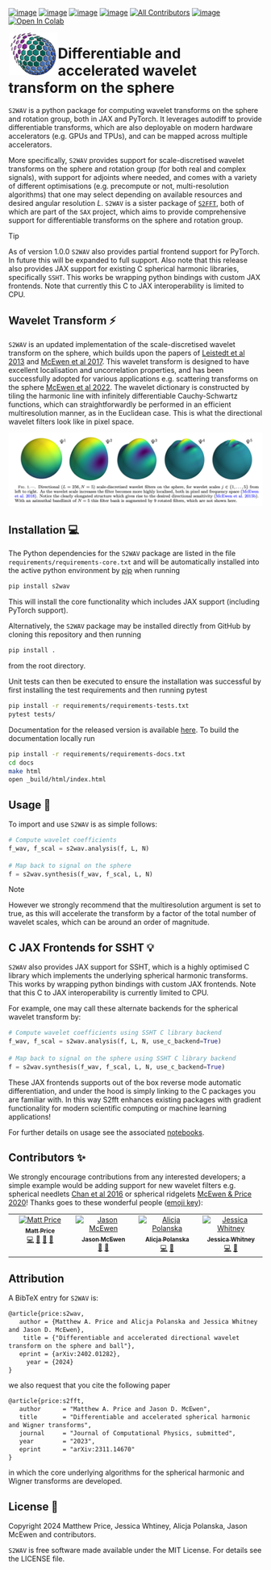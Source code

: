 [![image](https://github.com/astro-informatics/s2wav/actions/workflows/tests.yml/badge.svg?branch=main)](https://github.com/astro-informatics/s2wav/actions/workflows/tests.yml)
[![image](https://codecov.io/gh/astro-informatics/s2wav/branch/main/graph/badge.svg?token=ZES6J4K3KZ)](https://codecov.io/gh/astro-informatics/s2wav)
[![image](https://img.shields.io/badge/License-MIT-yellow.svg)](https://opensource.org/licenses/MIT)
[![image](http://img.shields.io/badge/arXiv-2402.01282-orange.svg?style=flat)](https://arxiv.org/abs/2402.01282) <!-- ALL-CONTRIBUTORS-BADGE:START - Do not remove or modify this section -->
[![All Contributors](https://img.shields.io/badge/all_contributors-4-orange.svg?style=flat-square)](#contributors-) <!-- ALL-CONTRIBUTORS-BADGE:END --> 
[![image](https://img.shields.io/badge/code%20style-black-000000.svg)](https://github.com/psf/black)
[![Open In Colab](https://colab.research.google.com/assets/colab-badge.svg)](https://colab.research.google.com/drive/15E64EAQ7TIp2a3cCoXtnNgf7Ud9MYjVq?usp=sharing)

<img align="left" height="85" width="98" src="./docs/assets/sax_logo.png">

# Differentiable and accelerated wavelet transform on the sphere

`S2WAV` is a python package for computing wavelet transforms on the sphere
and rotation group, both in JAX and PyTorch. It leverages autodiff to provide differentiable
transforms, which are also deployable on modern hardware accelerators
(e.g. GPUs and TPUs), and can be mapped across multiple accelerators.

More specifically, `S2WAV` provides support for scale-discretised
wavelet transforms on the sphere and rotation group (for both real and
complex signals), with support for adjoints where needed, and comes with
a variety of different optimisations (e.g. precompute or not,
multi-resolution algorithms) that one may select depending on available
resources and desired angular resolution $L$. `S2WAV` is a sister package of 
[`S2FFT`](https://github.com/astro-informatics/s2fft), both of which are part of the `SAX` 
project, which aims to provide comprehensive support for differentiable transforms on the 
sphere and rotation group.

> [!TIP]
> As of version 1.0.0 `S2WAV` also provides partial frontend support for PyTorch. In future 
> this will be expanded to full support. Also note that this release also provides JAX support 
> for existing C spherical harmonic libraries, specifically `SSHT`. This works be wrapping 
> python bindings with custom JAX frontends. Note that currently this C to JAX interoperability 
> is limited to CPU.

## Wavelet Transform :zap: 
`S2WAV` is an updated implementation of the scale-discretised wavelet transform on the 
sphere, which builds upon the papers of [Leistedt et al 2013](https://arxiv.org/abs/1211.1680) 
and [McEwen et al 2017](https://arxiv.org/abs/1509.06749). This wavelet transform is designed to 
have excellent localisation and uncorrelation properties, and has been successfully adopted for 
various applications e.g. scattering transforms on the sphere [McEwen et al 2022](https://arxiv.org/pdf/2102.02828.pdf). 
The wavelet dictionary is constructed by tiling the harmonic line with infinitely differentiable 
Cauchy-Schwartz functions, which can straightforwardly be performed in an efficient multiresolution 
manner, as in the Euclidean case. This is what the directional wavelet filters look like in pixel space.

<p align="center">
  <img src="./docs/assets/figures/spherical_wavelets.png" width="700"/>
</p>

## Installation :computer:

The Python dependencies for the `S2WAV` package are listed in the file
`requirements/requirements-core.txt` and will be automatically installed
into the active python environment by [pip](https://pypi.org) when running

``` bash
pip install s2wav     
```
This will install the core functionality which includes JAX support (including PyTorch support).

Alternatively, the `S2WAV` package may be installed directly from GitHub by cloning this 
repository and then running

``` bash
pip install .
```

from the root directory.

Unit tests can then be executed to ensure the installation was successful by first 
installing the test requirements and then running pytest

``` bash
pip install -r requirements/requirements-tests.txt
pytest tests/  
```

Documentation for the released version is available [here](https://astro-informatics.github.io/s2wav/).
To build the documentation locally run 

``` bash
pip install -r requirements/requirements-docs.txt
cd docs 
make html
open _build/html/index.html
```

## Usage :rocket:

To import and use `S2WAV` is as simple follows:

``` python
# Compute wavelet coefficients
f_wav, f_scal = s2wav.analysis(f, L, N)

# Map back to signal on the sphere 
f = s2wav.synthesis(f_wav, f_scal, L, N)
```
> [!NOTE]  
> However we strongly recommend that the multiresolution argument is set to true, as this 
> will accelerate the transform by a factor of the total number of wavelet scales, which 
> can be around an order of magnitude.

## C JAX Frontends for SSHT :bulb:

`S2WAV` also provides JAX support for SSHT, which is a highly optimised C library which 
implements the underlying spherical harmonic transforms. This works by wrapping python 
bindings with custom JAX frontends. Note that this C to JAX interoperability is currently 
limited to CPU.

For example, one may call these alternate backends for the spherical wavelet transform by:

``` python
# Compute wavelet coefficients using SSHT C library backend
f_wav, f_scal = s2wav.analysis(f, L, N, use_c_backend=True)

# Map back to signal on the sphere using SSHT C library backend
f = s2wav.synthesis(f_wav, f_scal, L, N, use_c_backend=True)
```
These JAX frontends supports out of the box reverse mode automatic differentiation, 
and under the hood is simply linking to the C packages you are familiar with. In this 
way S2fft enhances existing packages with gradient functionality for modern scientific 
computing or machine learning applications!

For further details on usage see the associated [notebooks](https://astro-informatics.github.io/s2wav/tutorials/index.html).

## Contributors ✨
We strongly encourage contributions from any interested developers; a
simple example would be adding support for new wavelet filters e.g. spherical needlets 
[Chan et al 2016](https://arxiv.org/abs/1511.05578) or spherical ridgelets 
[McEwen & Price 2020](https://arxiv.org/pdf/1510.01595.pdf)! Thanks goes to these wonderful people ([emoji
key](https://allcontributors.org/docs/en/emoji-key)):

<!-- ALL-CONTRIBUTORS-LIST:START - Do not remove or modify this section -->
<!-- prettier-ignore-start -->
<!-- markdownlint-disable -->
<table>
  <tbody>
    <tr>
      <td align="center" valign="top" width="14.28%"><a href="https://cosmomatt.github.io"><img src="https://avatars.githubusercontent.com/u/32554533?v=4?s=100" width="100px;" alt="Matt Price"/><br /><sub><b>Matt Price</b></sub></a><br /><a href="https://github.com/astro-informatics/s2wav/commits?author=CosmoMatt" title="Code">💻</a> <a href="https://github.com/astro-informatics/s2wav/pulls?q=is%3Apr+reviewed-by%3ACosmoMatt" title="Reviewed Pull Requests">👀</a> <a href="https://github.com/astro-informatics/s2wav/commits?author=CosmoMatt" title="Documentation">📖</a> <a href="#design-CosmoMatt" title="Design">🎨</a></td>
      <td align="center" valign="top" width="14.28%"><a href="http://www.jasonmcewen.org"><img src="https://avatars.githubusercontent.com/u/3181701?v=4?s=100" width="100px;" alt="Jason McEwen "/><br /><sub><b>Jason McEwen </b></sub></a><br /><a href="https://github.com/astro-informatics/s2wav/pulls?q=is%3Apr+reviewed-by%3Ajasonmcewen" title="Reviewed Pull Requests">👀</a> <a href="#design-jasonmcewen" title="Design">🎨</a></td>
      <td align="center" valign="top" width="14.28%"><a href="https://alicjaap.github.io/"><img src="https://avatars.githubusercontent.com/u/114654380?v=4?s=100" width="100px;" alt="Alicja Polanska"/><br /><sub><b>Alicja Polanska</b></sub></a><br /><a href="https://github.com/astro-informatics/s2wav/commits?author=alicjapolanska" title="Code">💻</a> <a href="https://github.com/astro-informatics/s2wav/pulls?q=is%3Apr+reviewed-by%3Aalicjapolanska" title="Reviewed Pull Requests">👀</a></td>
      <td align="center" valign="top" width="14.28%"><a href="https://github.com/JessWhitney"><img src="https://avatars.githubusercontent.com/u/115358717?v=4?s=100" width="100px;" alt="Jessica Whitney"/><br /><sub><b>Jessica Whitney</b></sub></a><br /><a href="https://github.com/astro-informatics/s2wav/commits?author=JessWhitney" title="Code">💻</a> <a href="https://github.com/astro-informatics/s2wav/pulls?q=is%3Apr+reviewed-by%3AJessWhitney" title="Reviewed Pull Requests">👀</a></td>
    </tr>
  </tbody>
</table>

<!-- markdownlint-restore -->
<!-- prettier-ignore-end -->

<!-- ALL-CONTRIBUTORS-LIST:END -->

## Attribution

A BibTeX entry for `S2WAV` is:

``` 
@article{price:s2wav, 
   author = {Matthew A. Price and Alicja Polanska and Jessica Whitney and Jason D. McEwen},
    title = {"Differentiable and accelerated directional wavelet transform on the sphere and ball"},
   eprint = {arXiv:2402.01282},
     year = {2024}
}
```

we also request that you cite the following paper 

``` 
@article{price:s2fft, 
   author      = "Matthew A. Price and Jason D. McEwen",
   title       = "Differentiable and accelerated spherical harmonic and Wigner transforms",
   journal     = "Journal of Computational Physics, submitted",
   year        = "2023",
   eprint      = "arXiv:2311.14670"        
}
```

in which the core underlying algorithms for the spherical harmonic and Wigner transforms 
are developed.

## License :memo:

Copyright 2024 Matthew Price, Jessica Whtiney, Alicja Polanska, Jason
McEwen and contributors.

`S2WAV` is free software made available under the MIT License. For
details see the LICENSE file.

